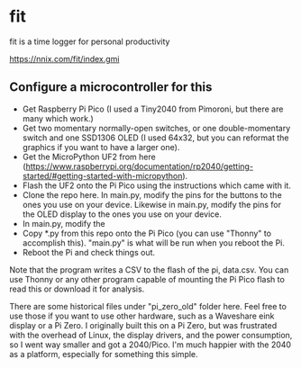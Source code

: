 # fit

fit is a time logger for personal productivity

https://nnix.com/fit/index.gmi

## Configure a microcontroller for this

- Get Raspberry Pi Pico (I used a Tiny2040 from Pimoroni, but there are many which work.)
- Get two momentary normally-open switches, or one double-momentary switch and one SSD1306 OLED (I used 64x32, but you can reformat the graphics if you want to have a larger one).
- Get the MicroPython UF2 from here (https://www.raspberrypi.org/documentation/rp2040/getting-started/#getting-started-with-micropython).
- Flash the UF2 onto the Pi Pico using the instructions which came with it.
- Clone the repo here. In main.py, modify the pins for the buttons to the ones you use on your device. Likewise in main.py, modify the pins for the OLED display to the ones you use on your device.
- In main.py, modify the 
- Copy *.py from this repo onto the Pi Pico (you can use "Thonny" to accomplish this). "main.py" is what will be run when you reboot the Pi.
- Reboot the Pi and check things out.

Note that the program writes a CSV to the flash of the pi, data.csv. You can use Thonny or any other program capable of mounting the Pi Pico flash to read this or download it for analysis.

There are some historical files under "pi_zero_old" folder here. Feel free to use those if you want to use other hardware, such as a Waveshare eink display or a Pi Zero. I originally built this on a Pi Zero, but was frustrated with the overhead of Linux, the display drivers, and the power consumption, so I went way smaller and got a 2040/Pico. I'm much happier with the 2040 as a platform, especially for something this simple.